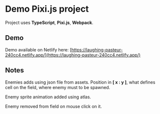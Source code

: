 # Demo Pixi.js project

Project uses **TypeScript**, **Pixi.js**, **Webpack**.

## Demo

Demo available on Netlify here: [https://laughing-pasteur-240cc4.netlify.app/](https://laughing-pasteur-240cc4.netlify.app/)


## Notes

Enemies adds using json file from assets. Position in **\[ x : y \]**, what defines cell on the field, where enemy must to be spawned.

Enemy sprite animation added using atlas.

Enemy removed from field on mouse click on it.
